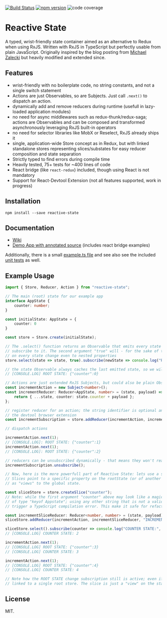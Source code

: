 [![Build Status](https://travis-ci.org/Dynalon/reactive-state.svg?branch=master)](https://travis-ci.org/Dynalon/reactive-state)
[![npm version](https://badge.fury.io/js/reactive-state.svg)](https://badge.fury.io/js/reactive-state)
![code coverage](https://coveralls.io/repos/Dynalon/reactive-state/badge.svg?branch=master&service=github)

Reactive State
====

A typed, wrist-friendly state container aimed as an alternative to Redux when using RxJS. Written with RxJS in TypeScript but perfectly usable from plain JavaScript. Originally inspired by the blog posting from [Michael Zalecki](http://michalzalecki.com/use-rxjs-with-react/) but heavily modified and extended since.

Features
----

  * wrist-friendly with no boilerplate code, no string constants, and not a single switch statement
  * Actions are just Observables, so are Subjects. Just call `.next()` to dispatch an action.
  * dynamically add and remove reducers during runtime (usefull in lazy-loaded application modules)
  * no need for async middlewares such as redux-thunk/redux-saga; actions are Observables and can be composed and transformed asynchronously leveraging RxJS built-in operators
  * no need for selector libraries like MobX or Reselect, RxJS already ships it
  * single, application-wide Store concept as in Redux, but with linked standalone stores representing slices/substates for easy reducer composition and state separation
  * Strictly typed to find errors during compile time
  * Heavily tested, 75+ tests for ~400 lines of code
  * React bridge (like `react-redux`) included, though using React is not mandatory
  * Support for React-Devtool Extension (not all features supported, work in progress)

Installation
----
```
npm install --save reactive-state
```

Documentation
----

  * [Wiki](https://github.com/Dynalon/reactive-state/wiki)
  * [Demo App with annotated source](https://github.com/Dynalon/reactive-state-react-example) (includes react bridge examples)

Additionally, there is a small [example.ts file](https://github.com/Dynalon/reactive-state/blob/master/src/example.ts) and see also see the included [unit tests](https://github.com/Dynalon/reactive-state/tree/master/test) as well.


Example Usage
----

```typescript
import { Store, Reducer, Action } from "reactive-state";

// The main (root) state for our example app
interface AppState {
    counter: number;
}

const initialState: AppState = {
    counter: 0
}

const store = Store.create(initialState);

// The .select() function returns an Observable that emits every state change; we can simply
// subscribe to it. The second argument "true" will - for the sake of this example - force output
// on every state change even to nested properties
store.select(state => state, true).subscribe(newState => console.log("ROOT STATE:", JSON.stringify(newState)));

// the state Observable always caches the last emitted state, so we will immediately get printed the inital state:
// [CONSOLE.LOG] ROOT STATE: {"counter":0}

// Actions are just extended RxJS Subjects, but could also be plain Observables
const incrementAction = new Subject<number>();
const incrementReducer: Reducer<AppState, number> = (state, payload) => {
    return { ...state, counter: state.counter + payload };
};

// register reducer for an action; the string identifier is optional and only used for display in
// the devtool browser extension
const incrementSubscription = store.addReducer(incrementAction, incrementReducer, "INCREMENT");

// dispatch actions

incrementAction.next(1);
// [CONSOLE.LOG]: ROOT STATE: {"counter":1}
incrementAction.next(1);
// [CONSOLE.LOG]: ROOT STATE: {"counter":2}

// reducers can be unsubscribed dynamically - that means they won't react to the action anymore
incrementSubscription.unsubscribe();

// Now, here is the more powerfull part of Reactive State: lets use a slice to simplifiy our code!
// Slices point to a specific property on the rootState (or of another slice). You can think of them
// as "views" to the global state.

const sliceStore = store.createSlice("counter");
// Note: while the first argument "counter" above may look like a magic string it is not: it is
// of type "keyof Appstate"; using any other string that is not a valid property name of AppState will thus
// trigger a TypeScript compilation error. This make it safe for refactorings :)

const incrementSliceReducer: Reducer<number, number> = (state, payload) => state + payload;
sliceStore.addReducer(incrementAction, incrementSliceReducer, "INCREMENT");

sliceStore.select().subscribe(counter => console.log("COUNTER STATE:", counter));
// [CONSOLE.LOG] COUNTER STATE: 2

incrementAction.next(1);
// [CONSOLE.LOG] ROOT STATE: {"counter":3}
// [CONSOLE.LOG] COUNTER STATE: 3

incrementAction.next(1);
// [CONSOLE.LOG] ROOT STATE: {"counter":4}
// [CONSOLE.LOG] COUNTER STATE: 4

// Note how the ROOT STATE change subscription still is active; even if we operate on a slice, it is still
// linked to a single root store. The slice is just a "view" on the state, and replaces reducer composition that would be used in redux.
```

License
----

MIT.
